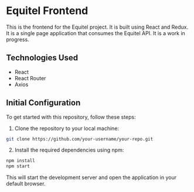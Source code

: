 # Equitel Frontend

This is the frontend for the Equitel project. It is built using React and Redux. It is a single page application that consumes the Equitel API. It is a work in progress.

## Technologies Used

- React
- React Router
- Axios


## Initial Configuration

To get started with this repository, follow these steps:

1. Clone the repository to your local machine:

```bash
git clone https://github.com/your-username/your-repo.git
```

2. Install the required dependencies using npm:

```bash
npm install
npm start
```

This will start the development server and open the application in your default browser.


